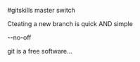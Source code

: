 #gitskills
master switch

Cteating a new branch is quick AND simple

--no-off

git is a free software...
